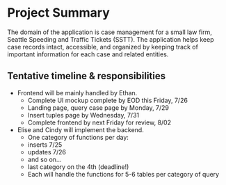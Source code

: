 # Project Summary

The domain of the application is case management for a small law firm, Seattle Speeding and Traffic Tickets (SSTT).
The application helps keep case records intact, accessible, and organized by keeping track of important information for
each case and related entities.


## Tentative timeline & responsibilities 
- Frontend will be mainly handled by Ethan.
  -  Complete UI mockup complete by EOD this Friday, 7/26
  -  Landing page, query case page by Monday, 7/29
  -  Insert tuples page by Wednesday, 7/31
  -  Complete frontend by next Friday for review, 8/02
- Elise and Cindy will implement the backend.
  -  One category of functions per day:
    -  inserts 7/25
    -  updates 7/26
    -  and so on...
    -  last category on the 4th (deadline!)
   - Each will handle the functions for 5-6 tables per category of query
